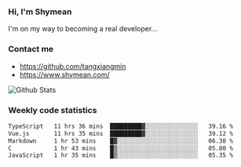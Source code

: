 ### Hi, I'm Shymean

I'm on my way to becoming a real developer...

### Contact me

- <https://github.com/tangxiangmin>
- <https://www.shymean.com/>

![Github Stats](https://github-readme-stats.vercel.app/api?username=tangxiangmin&show_icons=true&theme=dark)


###  Weekly code statistics

<!--START_SECTION:waka-->

```txt
TypeScript   11 hrs 36 mins  █████████▓░░░░░░░░░░░░░░░   39.16 %
Vue.js       11 hrs 35 mins  █████████▓░░░░░░░░░░░░░░░   39.12 %
Markdown     1 hr 53 mins    █▓░░░░░░░░░░░░░░░░░░░░░░░   06.38 %
C            1 hr 43 mins    █▒░░░░░░░░░░░░░░░░░░░░░░░   05.80 %
JavaScript   1 hr 35 mins    █▒░░░░░░░░░░░░░░░░░░░░░░░   05.35 %
```

<!--END_SECTION:waka-->